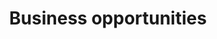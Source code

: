 ---
title: Business opportunities
longTitle: 'Business opportunities'
tags:
- gccommon
french:
- "[[Possibilite daffaires]]"
---